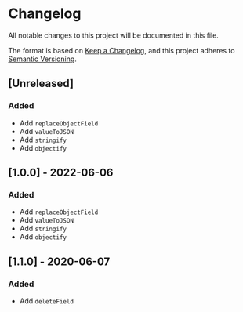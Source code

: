 # Changelog

All notable changes to this project will be documented in this file.

The format is based on [Keep a Changelog](https://keepachangelog.com/en/1.0.0/),
and this project adheres to [Semantic Versioning](https://semver.org/spec/v2.0.0.html).

## [Unreleased]

### Added

- Add `replaceObjectField`
- Add `valueToJSON`
- Add `stringify`
- Add `objectify`

## [1.0.0] - 2022-06-06

### Added

- Add `replaceObjectField`
- Add `valueToJSON`
- Add `stringify`
- Add `objectify`

## [1.1.0] - 2020-06-07

### Added

- Add `deleteField`
